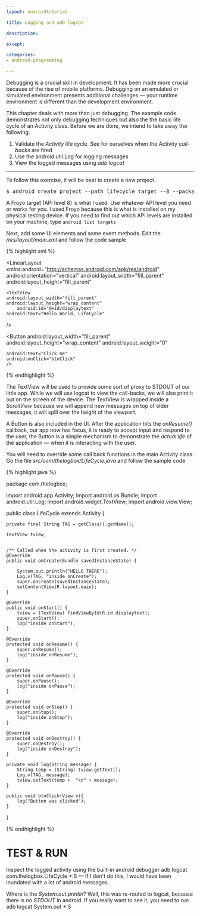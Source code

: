```yaml
---
layout: androidtutorial

title: Logging and adb logcat

description:

except:

categories:
- android-programming

---
```


Debugging is a crucial skill in development. It has been made more crucial because of the rise of mobile platforms. Debugging on an emulated or simulated environment presents additional challenges &mdash; your runtime environment is different than the development environment. 

This chapter deals with more than just debugging. The example code demonstrates not only debugging techniques but also the the basic life cycle of an Activity class.  Before we are done, we intend to take away the following.

1. Validate the *Activity* life cycle. See for ourselves when the Activity *call-backs* are fired
2. Use the android.util.Log for logging messages
3. View the logged messages using *adb logcat*  

***

To follow this exercise, it will be best to create a new project.

<pre class='codeblock'>$ android create project --path lifecycle target --8 --package com.thelogbox --activity LifeCycle 
</pre>

A Froyo target (API level 8) is what I used. Use whatever API level you need or works for you. I used Froyo because this is what is installed on my physical testing device. If you need to find out which API levels are installed on your machine, type <code class="codeblock">android list targets</code>

Next, add some UI elements and some event methods. Edit the */res/layout/main.xml* and follow the code sample

{% highlight xml %}

<?xml version="1.0" encoding="utf-8"?>
<LinearLayout xmlns:android="http://schemas.android.com/apk/res/android"
  android:orientation="vertical"
  android:layout_width="fill_parent"
  android:layout_height="fill_parent"
  >

<ScrollView
	android:layout_width="fill_parent"
	android:layout_height="wrap_content"
	android:layout_weight="9">
			
	<TextView  
    android:layout_width="fill_parent" 
    android:layout_height="wrap_content"
		android:id="@+id/displaytext" 
    android:text="Hello World, LifeCycle"
  />
</ScrollView>

<Button
	android:layout_width="fill_parent"
	android:layout_height="wrap_content"
	android:layout_weight="0"
	
	android:text="Click me"
	android:onClick="btnClick"	
	/>
</LinearLayout>

{% endhighlight %}

The TextView will be used to provide some sort of proxy to STDOUT of our little app. While we will use logcat to view the call-backs, we will also print it out on the screen of the device. The TextView is wrapped inside a *ScrollView* because we will append  new messages on top of older messages, it will spill over the height of the viewport. 

A Button is also included in the UI. After the application hits the *onResume()* callback, our app now has focus, it is ready to accept input and respond to the user, the Button is a simple mechanism to demonstrate the *actual life* of the application &mdash; when it is interacting with the user. 

You will need to override some call back functions in the main Activity class. Go the file *src/com/thelogbox/LifeCycle.java* and follow the sample code

{% highlight java %}

package com.thelogbox;

import android.app.Activity;
import android.os.Bundle;
import android.util.Log;
import android.widget.TextView;
import android.view.View;

public class LifeCycle extends Activity {
	
	private final String TAG = getClass().getName();
	
	TextView tview;
	
	
    /** Called when the activity is first created. */
    @Override
    public void onCreate(Bundle savedInstanceState) {
				
		System.out.println("HELLO THERE");
		Log.v(TAG, "inside onCreate");
        super.onCreate(savedInstanceState);
        setContentView(R.layout.main);
    }
	
	@Override
	public void onStart() {
		tview = (TextView) findViewById(R.id.displaytext);
		super.onStart();
		log("inside onStart");
	}
	
	@Override
	protected void onResume() {
		super.onResume();
		log("inside onResume");
	}
	
	@Override
	protected void onPause() {
		super.onPause();
		log("inside onPause");
	}
	
	@Override
	protected void onStop() {
		super.onStop();
		log("inside onStop");
	}

	@Override
	protected void onDestroy() {
		super.onDestroy();
		log("inside onDestroy");
	}
	
	private void log(String message) {		
		String temp = (String) tview.getText();
		Log.v(TAG, message);
		tview.setText(temp +  "\n" + message);
	}
	
	public void btnClick(View v){
		log("Button was clicked");
	}
}

{% endhighlight %}

# TEST & RUN

Inspect the logged activity using the built-in android debugger <span class='codeblock'>adb logcat com.thelogbox.LifeCycle *:S </span> &mdash;  If I don't do this, I would have been inundated with a lot of android messages. 

Where is the *System.out.println*?  Well, this was re-routed to logcat, because there is no *STDOUT* in android. If you really want to see it, you need to run <span class='codeblock'>adb logcat System.out *:S </span>













